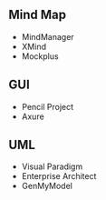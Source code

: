 ## Mind Map
- MindManager
- XMind
- Mockplus
## GUI
- Pencil Project
- Axure
## UML
- Visual Paradigm
- Enterprise Architect
- GenMyModel
